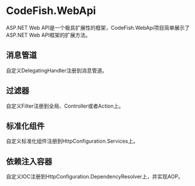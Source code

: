 # CodeFish.WebApi

ASP.NET Web API是一个极具扩展性的框架，CodeFish.WebApi项目简单展示了ASP.NET Web API框架的扩展方法。

## 消息管道

自定义DelegatingHandler注册到消息管道。

## 过滤器

自定义Filter注册到全局、Controller或者Action上。

## 标准化组件

自定义标准化组件注册到HttpConfiguration.Services上。

## 依赖注入容器

自定义IOC注册到HttpConfiguration.DependencyResolver上，并实现AOP。
